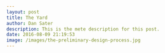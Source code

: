 ```yaml
---
layout: post
title: The Yard
author: Dan Sater
description: This is the mete description for this post.
date: 2016-08-09 21:19:53
image: /images/the-preliminary-design-process.jpg
---
```

